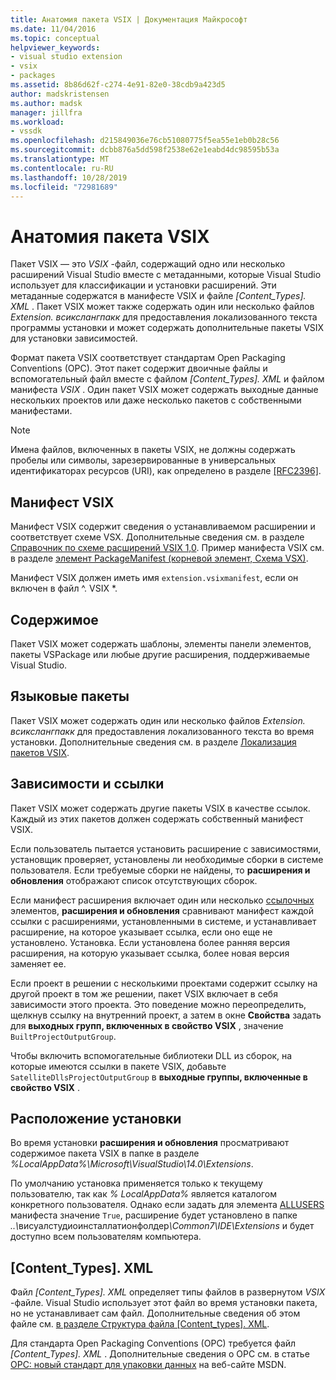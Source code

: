 ```yaml
---
title: Анатомия пакета VSIX | Документация Майкрософт
ms.date: 11/04/2016
ms.topic: conceptual
helpviewer_keywords:
- visual studio extension
- vsix
- packages
ms.assetid: 8b86d62f-c274-4e91-82e0-38cdb9a423d5
author: madskristensen
ms.author: madsk
manager: jillfra
ms.workload:
- vssdk
ms.openlocfilehash: d215849036e76cb51080775f5ea55e1eb0b28c56
ms.sourcegitcommit: dcbb876a5dd598f2538e62e1eabd4dc98595b53a
ms.translationtype: MT
ms.contentlocale: ru-RU
ms.lasthandoff: 10/28/2019
ms.locfileid: "72981689"
---
```

# <a name="anatomy-of-a-vsix-package"></a>Анатомия пакета VSIX
Пакет VSIX — это *VSIX* -файл, содержащий одно или несколько расширений Visual Studio вместе с метаданными, которые Visual Studio использует для классификации и установки расширений. Эти метаданные содержатся в манифесте VSIX и файле *[Content_Types]. XML* . Пакет VSIX может также содержать один или несколько файлов *Extension. всикслангпакк* для предоставления локализованного текста программы установки и может содержать дополнительные пакеты VSIX для установки зависимостей.

 Формат пакета VSIX соответствует стандартам Open Packaging Conventions (OPC). Этот пакет содержит двоичные файлы и вспомогательный файл вместе с файлом *[Content_Types]. XML* и файлом манифеста *VSIX* . Один пакет VSIX может содержать выходные данные нескольких проектов или даже несколько пакетов с собственными манифестами.

> [!NOTE]
> Имена файлов, включенных в пакеты VSIX, не должны содержать пробелы или символы, зарезервированные в универсальных идентификаторах ресурсов (URI), как определено в разделе [\[RFC2396\]](https://www.rfc-editor.org/rfc/rfc2396.txt).

## <a name="the-vsix-manifest"></a>Манифест VSIX
 Манифест VSIX содержит сведения о устанавливаемом расширении и соответствует схеме VSX. Дополнительные сведения см. в разделе [Справочник по схеме расширений VSIX 1,0](https://msdn.microsoft.com/library/76e410ec-b1fb-4652-ac98-4a4c52e09a2b). Пример манифеста VSIX см. в разделе [элемент PackageManifest (корневой элемент, Схема VSX)](https://msdn.microsoft.com/library/f8ae42ba-775a-4d2b-976a-f556e147f187).

 Манифест VSIX должен иметь имя `extension.vsixmanifest`, если он включен в файл ^. VSIX *.

## <a name="the-content"></a>Содержимое
 Пакет VSIX может содержать шаблоны, элементы панели элементов, пакеты VSPackage или любые другие расширения, поддерживаемые Visual Studio.

## <a name="language-packs"></a>Языковые пакеты
 Пакет VSIX может содержать один или несколько файлов *Extension. всикслангпакк* для предоставления локализованного текста во время установки. Дополнительные сведения см. в разделе [Локализация пакетов VSIX](../extensibility/localizing-vsix-packages.md).

## <a name="dependencies-and-references"></a>Зависимости и ссылки
 Пакет VSIX может содержать другие пакеты VSIX в качестве ссылок. Каждый из этих пакетов должен содержать собственный манифест VSIX.

 Если пользователь пытается установить расширение с зависимостями, установщик проверяет, установлены ли необходимые сборки в системе пользователя. Если требуемые сборки не найдены, то **расширения и обновления** отображают список отсутствующих сборок.

 Если манифест расширения включает один или несколько [ссылочных](/previous-versions/visualstudio/visual-studio-2010/dd393687(v=vs.100)) элементов, **расширения и обновления** сравнивают манифест каждой ссылки с расширениями, установленными в системе, и устанавливает расширение, на которое указывает ссылка, если оно еще не установлено. Установка. Если установлена более ранняя версия расширения, на которую указывает ссылка, более новая версия заменяет ее.

 Если проект в решении с несколькими проектами содержит ссылку на другой проект в том же решении, пакет VSIX включает в себя зависимости этого проекта. Это поведение можно переопределить, щелкнув ссылку на внутренний проект, а затем в окне **Свойства** задать для **выходных групп, включенных в свойство VSIX** , значение `BuiltProjectOutputGroup`.

 Чтобы включить вспомогательные библиотеки DLL из сборок, на которые имеются ссылки в пакете VSIX, добавьте `SatelliteDllsProjectOutputGroup` в **выходные группы, включенные в свойство VSIX** .

## <a name="installation-location"></a>Расположение установки
 Во время установки **расширения и обновления** просматривают содержимое пакета VSIX в папке в разделе *%LocalAppData%\Microsoft\VisualStudio\14.0\Extensions*.

 По умолчанию установка применяется только к текущему пользователю, так как *% LocalAppData%* является каталогом конкретного пользователя. Однако если задать для элемента [ALLUSERS](https://msdn.microsoft.com/library/ac817f50-3276-4ddb-b467-8bbb1432455b) манифеста значение `True`, расширение будет установлено в папке <em>..\\</em>висуалстудиоинсталлатионфолдер<em>\Common7\IDE\Extensions</em> и будет доступно всем пользователям компьютера.

## <a name="content_typesxml"></a>[Content_Types]. XML
 Файл *[Content_Types]. XML* определяет типы файлов в развернутом *VSIX* -файле. Visual Studio использует этот файл во время установки пакета, но не устанавливает сам файл. Дополнительные сведения об этом файле см. [в разделе Структура файла [Content_types]. XML](the-structure-of-the-content-types-dot-xml-file.md).

 Для стандарта Open Packaging Conventions (OPC) требуется файл *[Content_Types]. XML* . Дополнительные сведения о OPC см. в статье [OPC: новый стандарт для упаковки данных](https://blogs.msdn.microsoft.com/msdnmagazine/2007/08/08/opc-a-new-standard-for-packaging-your-data/) на веб-сайте MSDN.